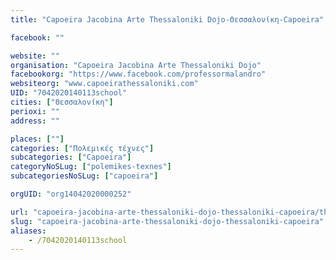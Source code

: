```yaml
---
title: "Capoeira Jacobina Arte Thessaloniki Dojo-Θεσσαλονίκη-Capoeira"

facebook: ""

website: ""
organisation: "Capoeira Jacobina Arte Thessaloniki Dojo"
facebookorg: "https://www.facebook.com/professormalandro"
websiteorg: "www.capoeirathessaloniki.com"
UID: "7042020140113school"
cities: ["Θεσσαλονίκη"]
perioxi: ""
address: ""

places: [""]
categories: ["Πολεμικές τέχνες"]
subcategories: ["Capoeira"]
categoryNoSLug: ["polemikes-texnes"]
subcategoriesNoSLug: ["capoeira"]

orgUID: "org14042020000252"

url: "capoeira-jacobina-arte-thessaloniki-dojo-thessaloniki-capoeira/thessaloniki"
slug: "capoeira-jacobina-arte-thessaloniki-dojo-thessaloniki-capoeira"
aliases:
    - /7042020140113school
---
```





